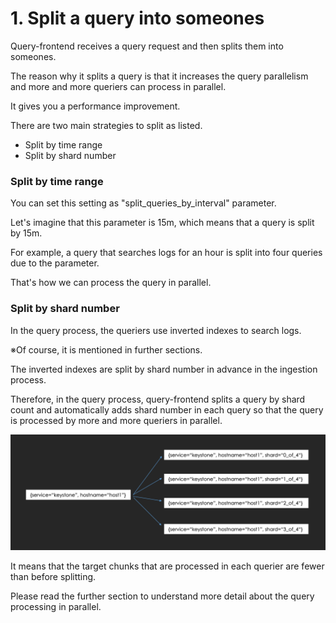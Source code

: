 # 1. Split a query into someones

Query-frontend receives a query request and then splits them into someones.

The reason why it splits a query is that it increases the query parallelism and more and more queriers can process in parallel.

It gives you a performance improvement.

There are two main strategies to split as listed.

* Split by time range
* Split by shard number

### Split by time range

You can set this setting as "split\_queries\_by\_interval" parameter.

Let's imagine that this parameter is 15m, which means that a query is split by 15m.

For example, a query that searches logs for an hour is split into four queries due to the parameter.

That's how we can process the query in parallel.

### Split by shard number

In the query process, the queriers use inverted indexes to search logs.

※Of course, it is mentioned in further sections.

The inverted indexes are split by shard number in advance in the ingestion process.

Therefore, in the query process, query-frontend splits a query by shard count and automatically adds shard number in each query so that the query is processed by more and more queriers in parallel.

![](<../.gitbook/assets/スクリーンショット 2021-12-23 21.25.18.png>)

It means that the target chunks that are processed in each querier are fewer than before splitting.

Please read the further section to understand more detail about the query processing in parallel.

